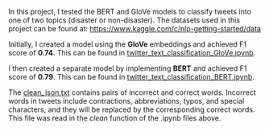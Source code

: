 In this project, I tested the BERT and GloVe models to classify tweets into one of two topics (disaster or non-disaster). The datasets used in this project can be found at: https://www.kaggle.com/c/nlp-getting-started/data

Initially, I created a model using the **GloVe** embeddings and achieved F1 score of **0.74**. This can be found in [twitter_text_classification_GloVe.ipynb](https://github.com/kumarsoma/twitter_text_classification/blob/master/twitter_text_classification_GloVe.ipynb). 

I then created a separate model by implementing **BERT** and achieved F1 score of **0.79**. This can be found in [twitter_text_classification_BERT.ipynb](https://github.com/kumarsoma/twitter_text_classification/blob/master/twitter_text_classification_BERT.ipynb).

The [clean_json.txt](https://github.com/kumarsoma/twitter_text_classification/blob/master/clean_json.txt) contains pairs of incorrect and correct words. Incorrect words in tweets include contractions, abbreviations, typos, and special characters, and they will be replaced by the corresponding correct words. This file was read in the *clean* function of the .ipynb files above.

